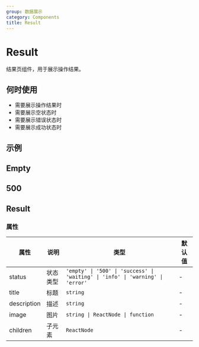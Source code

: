 ```yaml
---
group: 数据展示
category: Components
title: Result
---
```


# Result

结果页组件，用于展示操作结果。

## 何时使用

- 需要展示操作结果时
- 需要展示空状态时
- 需要展示错误状态时
- 需要展示成功状态时

## 示例

## Empty

<code src="./demos/empty.jsx"></code>

## 500

<code src="./demos/500.jsx"></code>

## Result

### 属性

| 属性        | 说明     | 类型                                                                           | 默认值 |
| ----------- | -------- | ------------------------------------------------------------------------------ | ------ |
| status      | 状态类型 | `'empty' \| '500' \| 'success' \| 'waiting' \| 'info' \| 'warning' \| 'error'` | -      |
| title       | 标题     | `string`                                                                       | -      |
| description | 描述     | `string`                                                                       | -      |
| image       | 图片     | `string \| ReactNode \| function`                                              | -      |
| children    | 子元素   | `ReactNode`                                                                    | -      |
